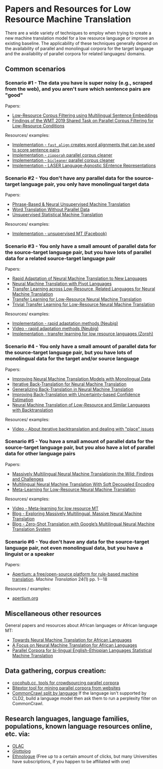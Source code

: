 # Papers and Resources for Low Resource Machine Translation 

There are a wide variety of techniques to employ when trying to create a new machine translation model for a low resource language or improve an existing baseline. The applicability of these techniques generally depend on the availability of parallel and monolingual corpora for the target language and the availability of parallel corpora for related languages/ domains.

## Common scenarios

### Scenario #1 - The data you have is super noisy (e.g., scraped from the web), and you aren't sure which sentence pairs are "good"

Papers:

- [Low-Resource Corpus Filtering using Multilingual Sentence Embeddings](https://arxiv.org/pdf/1906.08885.pdf)
- [Findings of the WMT 2019 Shared Task on Parallel Corpus Filtering for Low-Resource Conditions](https://research.fb.com/publications/findings-of-the-wmt-2019-shared-task-on-parallel-corpus-filtering-for-low-resource-conditions/)

Resources/ examples:

- [Implementation - `fast_align` creates word alignments that can be used to score sentence pairs](https://github.com/clab/fast_align)
- [Implementation - `zipporah` parallel corpus cleaner](https://github.com/hainan-xv/zipporah)
- [Implementation - `bicleaner` parallel corpus cleaner](https://github.com/bitextor/bicleaner)
- [Implementation - LASER Language-Agnostic SEntence Representations](https://github.com/facebookresearch/LASER)

### Scenario #2 - You don't have any parallel data for the source-target language pair, you only have monolingual target data

Papers:

- [Phrase-Based & Neural Unsupervised Machine Translation](https://aclweb.org/anthology/D18-1549)
- [Word Translation Without Parallel Data](https://arxiv.org/abs/1710.04087)
- [Unsupervised Statistical Machine Translation](https://paperswithcode.com/paper/unsupervised-statistical-machine-translation)

Resources/ examples:

- [Implementation - unsupervised MT (Facebook)](https://github.com/facebookresearch/UnsupervisedMT)

### Scenario #3 - You only have a small amount of parallel data for the source-target language pair, but you have lots of parallel data for a related source-target language pair

Papers:

- [Rapid Adaptation of Neural Machine Translation to New Languages](https://arxiv.org/abs/1808.04189)
- [Neural Machine Translation with Pivot Languages](https://arxiv.org/abs/1611.04928)
- [Transfer Learning across Low-Resource, Related Languages for Neural Machine Translation](https://arxiv.org/abs/1708.09803)
- [Transfer Learning for Low-Resource Neural Machine Translation](https://arxiv.org/pdf/1604.02201v1.pdf)
- [Trivial Transfer Learning for Low-Resource Neural Machine Translation](https://arxiv.org/abs/1809.00357)

Resources/ examples:

- [Implementation - rapid adaptation methods (Neubig)](https://github.com/neubig/rapid-adaptation)
- [Video - rapid adaptation methods (Neubig)](https://vimeo.com/305207187)
- [Implementation - transfer learning for low resource languages (Zorph)](https://github.com/isi-nlp/Zoph_RNN)

### Scenario #4 - You only have a small amount of parallel data for the source-target language pair, but you have lots of monolingual data for the target and/or source language

Papers:

- [Improving Neural Machine Translation Models with Monolingual Data](https://arxiv.org/abs/1511.06709)
- [Iterative Back-Translation for Neural Machine Translation](https://www.semanticscholar.org/paper/Iterative-Back-Translation-for-Neural-Machine-Hoang-Koehn/0669f0a031cfaada55841e5962eb6796d4e94971)
- [Generalizing Back-Translation in Neural Machine Translation](https://www.semanticscholar.org/paper/Generalizing-Back-Translation-in-Neural-Machine-Gra%C3%A7a-Kim/9a127a2903fb3dff2a480e82dd18fcf331333caa)
- [Improving Back-Translation with Uncertainty-based Confidence Estimation](https://www.semanticscholar.org/paper/Improving-Back-Translation-with-Uncertainty-based-Wang-Liu/dae35736329852c83d32cefd66448dc73cd73368)
- [Neural Machine Translation of Low-Resource and Similar Languages with Backtranslation](https://www.semanticscholar.org/paper/Neural-Machine-Translation-of-Low-Resource-and-with-Przystupa-Abdul-Mageed/19d9226a98066ef32b4c727a9992dbfbec7dbffc)

Resources/ examples:

- [Video - About iterative backtranslation and dealing with "place" issues](https://youtu.be/5A6MlGfZni0)

### Scenario #5 - You have a small amount of parallel data for the source-target language pair, but you also have a lot of parallel data for other language pairs

Papers:

- [Massively Multilingual Neural Machine Translationin the Wild: Findings and Challenges](https://arxiv.org/pdf/1907.05019.pdf)
- [Multilingual Neural Machine Translation With Soft Decoupled Encoding](https://arxiv.org/abs/1902.03499)
- [Meta-Learning for Low-Resource Neural Machine Translation](https://arxiv.org/pdf/1808.08437.pdf)

Resources/ examples:

- [Video - Meta-learning for low resource MT](https://vimeo.com/306147573)
- [Blog - Exploring Massively Multilingual, Massive Neural Machine Translation](https://ai.googleblog.com/2019/10/exploring-massively-multilingual.html)
- [Blog - Zero-Shot Translation with Google’s Multilingual Neural Machine Translation System](https://ai.googleblog.com/2016/11/zero-shot-translation-with-googles.html)

### Scenario #6 - You don't have any data for the source-target language pair, not even monolingual data, but you have a linguist or a speaker

Papers:

- [Apertium: a free/open-source platform for rule-based machine translation](http://www.springerlink.com/content/h134p1j73377071k/). *Machine Translation* 24(1) pp. 1--18

Resources / examples:

- [apertium.org](http://www.apertium.org)

## Miscellaneous other resources

General papers and resources about African languages or African language MT:

- [Towards Neural Machine Translation for African Languages](https://arxiv.org/abs/1811.05467)
- [A Focus on Neural Machine Translation for African Languages](https://arxiv.org/abs/1906.05685)
- [Parallel Corpora for bi-lingual English-Ethiopian Languages Statistical Machine Translation](https://ethionlp.github.io/publication/2018-08-23-solomon_mt)

## Data gathering, corpus creation:

- [cocohub.cc, tools for crowdsourcing parallel corpora](https://cocohub.cc/)
- [Bitextor tool for mining parallel corpora from websites](https://bitextor.readthedocs.io/en/latest/)
- [CommonCrawl split by language](http://data.statmt.org/ngrams/raw/) If the language isn't supported by CLD2, build a language model then ask them to run a perplexity filter on CommonCrawl.  

## Research languages, language families, populations, known language resources online, etc. via:

- [OLAC](http://www.language-archives.org/)
- [Glottolog](https://glottolog.org/)
- [Ethnologue](https://www.ethnologue.com/) (Free up to a certain amount of clicks, but many Universities have subscriptions, if you happen to be affiliated with one)
